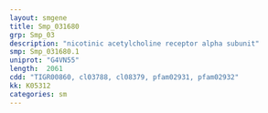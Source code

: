 ```yaml
---
layout: smgene
title: Smp_031680
grp: Smp_03
description: "nicotinic acetylcholine receptor alpha subunit"
smp: Smp_031680.1
uniprot: "G4VN55"
length:  2061
cdd: "TIGR00860, cl03788, cl08379, pfam02931, pfam02932"
kk: K05312
categories: sm
---
```

